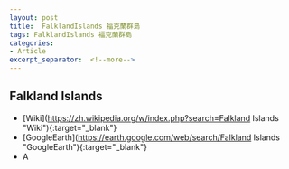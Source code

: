```yaml
---
layout: post
title:  FalklandIslands 福克蘭群島
tags: FalklandIslands 福克蘭群島 
categories:
- Article
excerpt_separator:  <!--more-->
---
```

## Falkland Islands 
- [Wiki](https://zh.wikipedia.org/w/index.php?search=Falkland Islands "Wiki"){:target="_blank"} 
- [GoogleEarth](https://earth.google.com/web/search/Falkland Islands "GoogleEarth"){:target="_blank"} 
- A 

